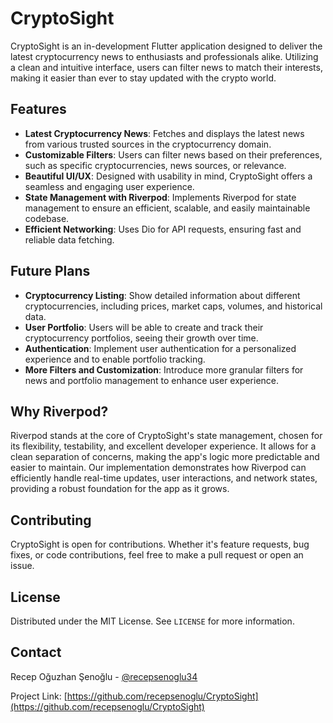 # CryptoSight

CryptoSight is an in-development Flutter application designed to deliver the latest cryptocurrency news to enthusiasts and professionals alike. Utilizing a clean and intuitive interface, users can filter news to match their interests, making it easier than ever to stay updated with the crypto world.

## Features

- **Latest Cryptocurrency News**: Fetches and displays the latest news from various trusted sources in the cryptocurrency domain.
- **Customizable Filters**: Users can filter news based on their preferences, such as specific cryptocurrencies, news sources, or relevance.
- **Beautiful UI/UX**: Designed with usability in mind, CryptoSight offers a seamless and engaging user experience.
- **State Management with Riverpod**: Implements Riverpod for state management to ensure an efficient, scalable, and easily maintainable codebase.
- **Efficient Networking**: Uses Dio for API requests, ensuring fast and reliable data fetching.

## Future Plans

- **Cryptocurrency Listing**: Show detailed information about different cryptocurrencies, including prices, market caps, volumes, and historical data.
- **User Portfolio**: Users will be able to create and track their cryptocurrency portfolios, seeing their growth over time.
- **Authentication**: Implement user authentication for a personalized experience and to enable portfolio tracking.
- **More Filters and Customization**: Introduce more granular filters for news and portfolio management to enhance user experience.

## Why Riverpod?

Riverpod stands at the core of CryptoSight's state management, chosen for its flexibility, testability, and excellent developer experience. It allows for a clean separation of concerns, making the app's logic more predictable and easier to maintain. Our implementation demonstrates how Riverpod can efficiently handle real-time updates, user interactions, and network states, providing a robust foundation for the app as it grows.

## Contributing

CryptoSight is open for contributions. Whether it's feature requests, bug fixes, or code contributions, feel free to make a pull request or open an issue.

## License

Distributed under the MIT License. See `LICENSE` for more information.

## Contact

Recep Oğuzhan Şenoğlu - [@recepsenoglu34](https://twitter.com/recepsenoglu34)

Project Link: [https://github.com/recepsenoglu/CryptoSight](https://github.com/recepsenoglu/CryptoSight)

